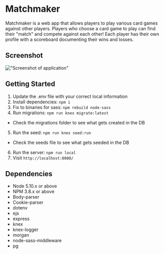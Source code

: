 # Matchmaker

Matchmaker is a web app that allows players to play various card games against other players. Players who choose a card game to play can find their "match" and compete against each other! Each player has their own profile with a scoreboard documenting their wins and losses.

## Screenshot
!["Screenshot of application"](url)

## Getting Started

1. Update the .env file with your correct local information
2. Install dependencies: `npm i`
3. Fix to binaries for sass: `npm rebuild node-sass`
4. Run migrations: `npm run knex migrate:latest`
  - Check the migrations folder to see what gets created in the DB
5. Run the seed: `npm run knex seed:run`
  - Check the seeds file to see what gets seeded in the DB
6. Run the server: `npm run local`
7. Visit `http://localhost:8080/`

## Dependencies

- Node 5.10.x or above
- NPM 3.8.x or above
- Body-parser
- Cookie-parser
- dotenv
- ejs
- express
- knex
- knex-logger
- morgan
- node-sass-middleware
- pg
